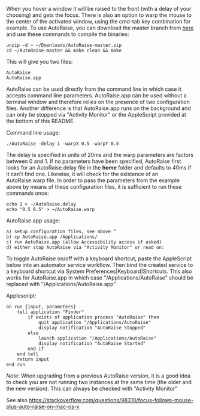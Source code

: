 When you hover a window it will be raised to the front (with a delay of your choosing) and gets the focus. There is also an
option to warp the mouse to the center of the activated window, using the cmd-tab key combination for example. To use AutoRaise,
you can download the master branch from [here](https://github.com/sbmpost/AutoRaise/archive/refs/heads/master.zip) and use these
commands to compile the binaries:

    unzip -d ~ ~/Downloads/AutoRaise-master.zip
    cd ~/AutoRaise-master && make clean && make

This will give you two files:

    AutoRaise
    AutoRaise.app

AutoRaise can be used directly from the command line in which case it accepts command line parameters. AutoRaise.app can be used
without a terminal window and therefore relies on the presence of two configuration files. Another difference is that AutoRaise.app
runs on the background and can only be stopped via "Activity Monitor" or the AppleScript provided at the bottom of this README.

Command line usage:

    ./AutoRaise -delay 1 -warpX 0.5 -warpY 0.5

The delay is specified in units of 20ms and the warp parameters are factors between 0 and 1. If no parameters have been specified,
AutoRaise first looks for an AutoRaise.delay file in the **home** folder and defaults to 40ms if it can't find one. Likewise,
it will check for the existence of an AutoRaise.warp file. In order to pass the parameters from the example above by means of
these configuration files, it is sufficient to run these commands once:

    echo 1 > ~/AutoRaise.delay
    echo "0.5 0.5" > ~/AutoRaise.warp

AutoRaise.app usage:

    a) setup configuration files, see above ^
    b) cp AutoRaise.app /Applications/
    c) run AutoRaise.app (allow Accessibility access if asked)
    d) either stop AutoRaise via "Activity Monitor" or read on:

To toggle AutoRaise on/off with a keyboard shortcut, paste the AppleScript below into an automator service workflow. Then
bind the created service to a keyboard shortcut via System Preferences|Keyboard|Shortcuts. This also works for AutoRaise.app
in which case "/Applications/AutoRaise" should be replaced with "/Applications/AutoRaise.app"

Applescript:

    on run {input, parameters}
        tell application "Finder"
            if exists of application process "AutoRaise" then
                quit application "/Applications/AutoRaise"
                display notification "AutoRaise Stopped"
            else
                launch application "/Applications/AutoRaise"
                display notification "AutoRaise Started"
            end if
        end tell
        return input
    end run

*Note*: When upgrading from a previous AutoRaise version, it is a good idea to check you are not running two instances
at the same time (the older and the new version). This can always be checked with "Activity Monitor"

See also https://stackoverflow.com/questions/98310/focus-follows-mouse-plus-auto-raise-on-mac-os-x
